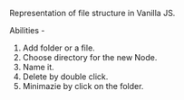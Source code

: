 Representation of file structure in Vanilla JS.

Abilities -

1. Add folder or a file.
2. Choose directory for the new Node.
3. Name it.
4. Delete by double click.
5. Minimazie by click on the folder.
